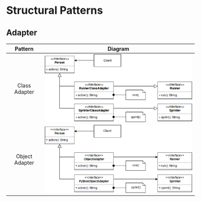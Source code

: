 # Structural Patterns

## Adapter
Pattern        | Diagram
:------------: | -------
Class Adapter  | ![Class Adapter](./uml/ClassAdapter.png)
Object Adapter | ![Object Adapter](./uml/ObjectAdapter.png)
